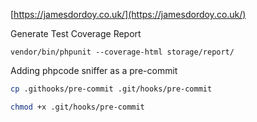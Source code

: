[https://jamesdordoy.co.uk/](https://jamesdordoy.co.uk/)

Generate Test Coverage Report

`vendor/bin/phpunit --coverage-html storage/report/`

Adding phpcode sniffer as a pre-commit

```bash
cp .githooks/pre-commit .git/hooks/pre-commit
```

```bash
chmod +x .git/hooks/pre-commit
```